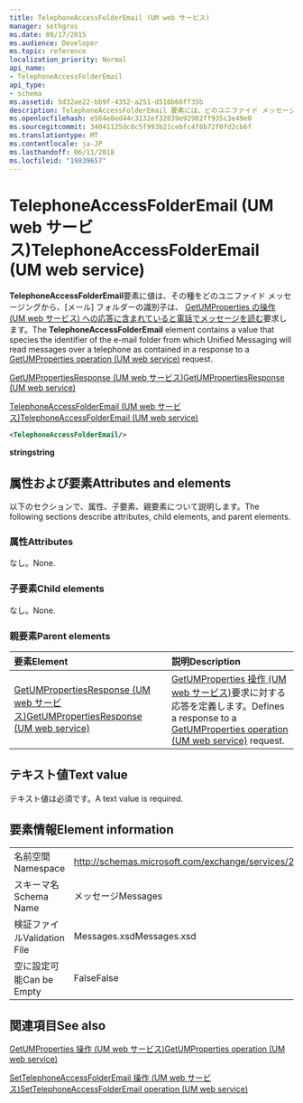 ```yaml
---
title: TelephoneAccessFolderEmail (UM web サービス)
manager: sethgros
ms.date: 09/17/2015
ms.audience: Developer
ms.topic: reference
localization_priority: Normal
api_name:
- TelephoneAccessFolderEmail
api_type:
- schema
ms.assetid: 5d32ae22-bb9f-4352-a251-d516b66ff35b
description: TelephoneAccessFolderEmail 要素には、どのユニファイド メッセージングから、[メール] フォルダーの識別子は GetUMProperties の操作 (UM web サービス要求への応答に含まれていると電話でメッセージを読む、その種には値が含まれています。
ms.openlocfilehash: e564e8ed44c3132ef32039e92982ff935c3e49e0
ms.sourcegitcommit: 34041125dc8c5f993b21cebfc4f8b72f0fd2cb6f
ms.translationtype: MT
ms.contentlocale: ja-JP
ms.lasthandoff: 06/11/2018
ms.locfileid: "19839657"
---
```

# <a name="telephoneaccessfolderemail-um-web-service"></a><span data-ttu-id="a0c53-103">TelephoneAccessFolderEmail (UM web サービス)</span><span class="sxs-lookup"><span data-stu-id="a0c53-103">TelephoneAccessFolderEmail (UM web service)</span></span>

<span data-ttu-id="a0c53-104">**TelephoneAccessFolderEmail**要素に値は、その種をどのユニファイド メッセージングから、[メール] フォルダーの識別子は、 [GetUMProperties の操作 (UM web サービス) への応答に含まれていると電話でメッセージを読む](getumproperties-operation-um-web-service.md)要求します。</span><span class="sxs-lookup"><span data-stu-id="a0c53-104">The **TelephoneAccessFolderEmail** element contains a value that species the identifier of the e-mail folder from which Unified Messaging will read messages over a telephone as contained in a response to a [GetUMProperties operation (UM web service)](getumproperties-operation-um-web-service.md) request.</span></span> 
  
[<span data-ttu-id="a0c53-105">GetUMPropertiesResponse (UM web サービス)</span><span class="sxs-lookup"><span data-stu-id="a0c53-105">GetUMPropertiesResponse (UM web service)</span></span>](getumpropertiesresponse-um-web-service.md)
  
[<span data-ttu-id="a0c53-106">TelephoneAccessFolderEmail (UM web サービス)</span><span class="sxs-lookup"><span data-stu-id="a0c53-106">TelephoneAccessFolderEmail (UM web service)</span></span>](telephoneaccessfolderemail-um-web-service.md)
  
```xml
<TelephoneAccessFolderEmail/>
```

 <span data-ttu-id="a0c53-107">**string**</span><span class="sxs-lookup"><span data-stu-id="a0c53-107">**string**</span></span>
## <a name="attributes-and-elements"></a><span data-ttu-id="a0c53-108">属性および要素</span><span class="sxs-lookup"><span data-stu-id="a0c53-108">Attributes and elements</span></span>

<span data-ttu-id="a0c53-109">以下のセクションで、属性、子要素、親要素について説明します。</span><span class="sxs-lookup"><span data-stu-id="a0c53-109">The following sections describe attributes, child elements, and parent elements.</span></span>
  
### <a name="attributes"></a><span data-ttu-id="a0c53-110">属性</span><span class="sxs-lookup"><span data-stu-id="a0c53-110">Attributes</span></span>

<span data-ttu-id="a0c53-111">なし。</span><span class="sxs-lookup"><span data-stu-id="a0c53-111">None.</span></span>
  
### <a name="child-elements"></a><span data-ttu-id="a0c53-112">子要素</span><span class="sxs-lookup"><span data-stu-id="a0c53-112">Child elements</span></span>

<span data-ttu-id="a0c53-113">なし。</span><span class="sxs-lookup"><span data-stu-id="a0c53-113">None.</span></span>
  
### <a name="parent-elements"></a><span data-ttu-id="a0c53-114">親要素</span><span class="sxs-lookup"><span data-stu-id="a0c53-114">Parent elements</span></span>

|<span data-ttu-id="a0c53-115">**要素**</span><span class="sxs-lookup"><span data-stu-id="a0c53-115">**Element**</span></span>|<span data-ttu-id="a0c53-116">**説明**</span><span class="sxs-lookup"><span data-stu-id="a0c53-116">**Description**</span></span>|
|:-----|:-----|
|[<span data-ttu-id="a0c53-117">GetUMPropertiesResponse (UM web サービス)</span><span class="sxs-lookup"><span data-stu-id="a0c53-117">GetUMPropertiesResponse (UM web service)</span></span>](getumpropertiesresponse-um-web-service.md) <br/> |<span data-ttu-id="a0c53-118">[GetUMProperties 操作 (UM web サービス)](getumproperties-operation-um-web-service.md)要求に対する応答を定義します。</span><span class="sxs-lookup"><span data-stu-id="a0c53-118">Defines a response to a [GetUMProperties operation (UM web service)](getumproperties-operation-um-web-service.md) request.</span></span>  <br/> |
   
## <a name="text-value"></a><span data-ttu-id="a0c53-119">テキスト値</span><span class="sxs-lookup"><span data-stu-id="a0c53-119">Text value</span></span>

<span data-ttu-id="a0c53-120">テキスト値は必須です。</span><span class="sxs-lookup"><span data-stu-id="a0c53-120">A text value is required.</span></span>
  
## <a name="element-information"></a><span data-ttu-id="a0c53-121">要素情報</span><span class="sxs-lookup"><span data-stu-id="a0c53-121">Element information</span></span>

|||
|:-----|:-----|
|<span data-ttu-id="a0c53-122">名前空間</span><span class="sxs-lookup"><span data-stu-id="a0c53-122">Namespace</span></span>  <br/> |http://schemas.microsoft.com/exchange/services/2006/messages  <br/> |
|<span data-ttu-id="a0c53-123">スキーマ名</span><span class="sxs-lookup"><span data-stu-id="a0c53-123">Schema Name</span></span>  <br/> |<span data-ttu-id="a0c53-124">メッセージ</span><span class="sxs-lookup"><span data-stu-id="a0c53-124">Messages</span></span>  <br/> |
|<span data-ttu-id="a0c53-125">検証ファイル</span><span class="sxs-lookup"><span data-stu-id="a0c53-125">Validation File</span></span>  <br/> |<span data-ttu-id="a0c53-126">Messages.xsd</span><span class="sxs-lookup"><span data-stu-id="a0c53-126">Messages.xsd</span></span>  <br/> |
|<span data-ttu-id="a0c53-127">空に設定可能</span><span class="sxs-lookup"><span data-stu-id="a0c53-127">Can be Empty</span></span>  <br/> |<span data-ttu-id="a0c53-128">False</span><span class="sxs-lookup"><span data-stu-id="a0c53-128">False</span></span>  <br/> |
   
## <a name="see-also"></a><span data-ttu-id="a0c53-129">関連項目</span><span class="sxs-lookup"><span data-stu-id="a0c53-129">See also</span></span>



[<span data-ttu-id="a0c53-130">GetUMProperties 操作 (UM web サービス)</span><span class="sxs-lookup"><span data-stu-id="a0c53-130">GetUMProperties operation (UM web service)</span></span>](getumproperties-operation-um-web-service.md)
  
[<span data-ttu-id="a0c53-131">SetTelephoneAccessFolderEmail 操作 (UM web サービス)</span><span class="sxs-lookup"><span data-stu-id="a0c53-131">SetTelephoneAccessFolderEmail operation (UM web service)</span></span>](settelephoneaccessfolderemail-operation-um-web-service.md)

